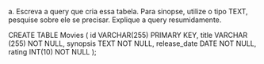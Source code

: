 a. Escreva a query que cria essa tabela. Para sinopse, utilize o tipo TEXT, pesquise sobre ele se precisar. Explique a query resumidamente.

CREATE TABLE Movies (
    id VARCHAR(255) PRIMARY KEY,
    title VARCHAR (255) NOT NULL,
    synopsis TEXT NOT NULL,
    release_date DATE NOT NULL,
     rating INT(10) NOT NULL
);